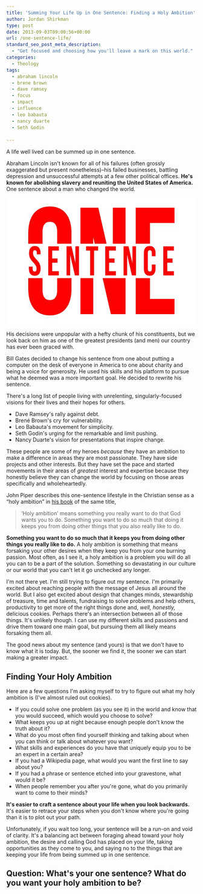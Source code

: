 ```yaml
---
title: 'Summing Your Life Up in One Sentence: Finding a Holy Ambition'
author: Jordan Shirkman
type: post
date: 2013-09-03T09:00:56+00:00
url: /one-sentence-life/
standard_seo_post_meta_description:
  - "Get focused and choosing how you'll leave a mark on this world."
categories:
  - Theology
tags:
  - abraham lincoln
  - brene brown
  - dave ramsey
  - focus
  - impact
  - influence
  - leo babauta
  - nancy duarte
  - Seth Godin

---
```

A life well lived can be summed up in one sentence.

Abraham Lincoln isn't known for all of his failures (often grossly exaggerated but present nonetheless)–his failed businesses, battling depression and unsuccessful attempts at a few other political offices. **He's known for abolishing slavery and reuniting the United States of America.** One sentence about a man who changed the world.

[![Image](/static/images/one-sentence.jpeg)](https://jshirk.com/blog/one-sentence-life)

His decisions were unpopular with a hefty chunk of his constituents, but we look back on him as one of the greatest presidents (and men) our country has ever been graced with.

Bill Gates decided to change his sentence from one about putting a computer on the desk of everyone in America to one about charity and being a voice for generosity. He used his skills and his platform to pursue what he deemed was a more important goal. He decided to rewrite his sentence.

There's a long list of people living with unrelenting, singularly-focused visions for their lives and their hopes for others.<!--more-->

  * Dave Ramsey's rally against debt.
  * Brené Brown's cry for vulnerability.
  * Leo Babauta's movement for simplicity.
  * Seth Godin's urging for the remarkable and limit pushing.
  * Nancy Duarte's vision for presentations that inspire change.

These people are some of my heroes _because_ they have an ambition to make a difference in areas they are most passionate. They have side projects and other interests. But they have set the pace and started movements in their areas of _greatest_ interest and expertise because they honestly believe they can change the world by focusing on those areas specifically and wholeheartedly.

John Piper describes this one-sentence lifestyle in the Christian sense as a &#8220;holy ambition&#8221; in [his book](http://www.desiringgod.org/resource-library/books/a-holy-ambition) of the same title,

> ‘Holy ambition’ means something you really want to do that God wants you to do. Something you want to do so much that doing it keeps you from doing other things that you also really like to do.

**Something you want to do so much that it keeps you from doing other things you really like to do.** A holy ambition is something that means forsaking your other desires when they keep you from your one burning passion. Most often, as I see it, a holy ambition is a problem you will do all you can to be a part of the solution. Something so devastating in our culture or our world that you can't let it go unchecked any longer.

I'm not there yet. I'm still trying to figure out my sentence. I'm primarily excited about reaching people with the message of Jesus all around the world. But I also get excited about design that changes minds, stewardship of treasure, time and talents, fundraising to solve problems and help others, productivity to get more of the right things done and, _well, honestly,_ delicious cookies. Perhaps there's an intersection between all of those things. It's unlikely though. I can use my different skills and passions and drive them toward one main goal, but pursuing them all likely means forsaking them all.

The good news about my sentence (and yours) is that we don't have to know what it is today. But, the sooner we find it, the sooner we can start making a greater impact.

## Finding Your Holy Ambition

Here are a few questions I'm asking myself to try to figure out what my holy ambition is (I've almost ruled out cookies).

  * If you could solve one problem (as you see it) in the world and know that you would succeed, which would you choose to solve?
  * What keeps you up at night because enough people don't know the truth about it?
  * What do you most often find yourself thinking and talking about when you can think or talk about whatever you want?
  * What skills and experiences do you have that uniquely equip you to be an expert in a certain area?
  * If you had a Wikipedia page, what would you want the first line to say about you?
  * If you had a phrase or sentence etched into your gravestone, what would it be?
  * When people remember you after you're gone, what do you primarily want to come to their minds?

**It's easier to craft a sentence about your life when you look backwards.** It's easier to retrace your steps when you don't know where you're going than it is to plot out your path.

Unfortunately, if you wait too long, your sentence will be a run-on and void of clarity. It's a balancing act between foraging ahead toward your holy ambition, the desire and calling God has placed on your life, taking opportunities as they come to you, and saying no to the things that are keeping your life from being summed up in one sentence.

## Question: What's your one sentence? What do you want your holy ambition to be?
